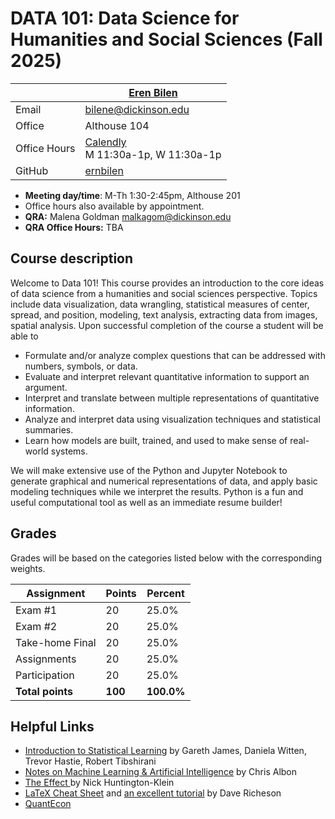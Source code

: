 # DATA 101: Data Science for Humanities and Social Sciences (Fall 2025) #

|  | [Eren Bilen](http://ernbilen.github.io) |
|--------------|--------------------------------------------------------------|
| Email | [bilene@dickinson.edu](mailto:bilene@dickinson.edu) |
| Office | Althouse 104 |
| Office Hours | [Calendly](https://calendly.com/bilene/office-meeting) <br> M 11:30a-1p, W 11:30a-1p |
| GitHub | [ernbilen](https://github.com/ernbilen) |

* **Meeting day/time**: M-Th 1:30-2:45pm, Althouse 201
* Office hours also available by appointment.
* **QRA:** Malena Goldman [malkagom@dickinson.edu](mailto:malkagom@dickinson.edu)
* **QRA Office Hours:** TBA

## Course description ##

Welcome to Data 101! This course provides an introduction to the core ideas of data science from a humanities and social sciences perspective. Topics include data visualization, data wrangling, statistical measures of center, spread, and position, modeling, text analysis, extracting data from images, spatial analysis. Upon successful completion of the course a student will be able to
* Formulate and/or analyze complex questions that can be addressed with numbers, symbols, or data.
* Evaluate and interpret relevant quantitative information to support an argument.
* Interpret and translate between multiple representations of quantitative information.
* Analyze and interpret data using visualization techniques and statistical summaries.
* Learn how models are built, trained, and used to make sense of real-world systems.

We will make extensive use of the Python and Jupyter Notebook to generate graphical and numerical representations of data, and apply basic modeling techniques while we interpret the results. Python is a fun and useful computational tool as well as an immediate resume builder!

## Grades ##

Grades will be based on the categories listed below with the corresponding weights.

Assignment                   | Points |   Percent  |
-----------------------------|--------|------------|
Exam #1  	         |   20   |    25.0%   |
Exam #2	           |   20   |	   25.0%   |
Take-home Final	   |   20   |	   25.0%   |
Assignments           |   20   |    25.0%   |
Participation           |   20   |    25.0%   |
**Total points**   | **100** | **100.0%** |



## Helpful Links ##

* [Introduction to Statistical Learning](https://hastie.su.domains/ISLR2/ISLRv2_website.pdf) by Gareth James, Daniela Witten, Trevor Hastie, Robert Tibshirani
* [Notes on Machine Learning & Artificial Intelligence](https://chrisalbon.com) by Chris Albon
* [The Effect ](https://theeffectbook.net) by Nick Huntington-Klein
* [LaTeX Cheat Sheet](http://users.dickinson.edu/~richesod/latex/latexcheatsheet.pdf) and [an excellent tutorial](https://www.youtube.com/watch?v=NXW4cbHBthY) by Dave Richeson
* [QuantEcon](https://quantecon.org)